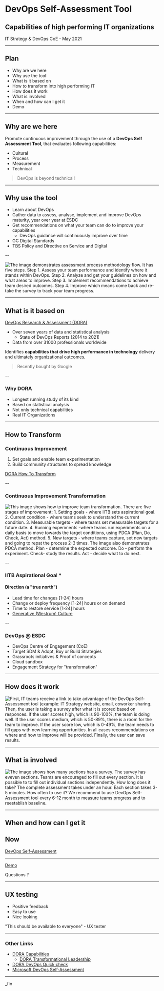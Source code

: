 <!--markdownlint-disable MD033-->

# DevOps Self-Assessment Tool

## Capabilities of high performing IT organizations

IT Strategy & DevOps CoE - May 2021

---

## Plan

- Why are we here
- Why use the tool
- What is it based on
- How to transform into high performing IT
- How does it work
- What is involved
- When and how can I get it
- Demo

---

## Why are we here

Promote continuous improvement through the use of a **DevOps Self Assessment Tool**, that evaluates following capabilities:

- Cultural
- Process
- Measurement
- Technical

> DevOps is beyond technical!

---

## Why use the tool

- Learn about DevOps
- Gather data to assess, analyse, implement and improve DevOps maturity, year over year at ESDC
- Get recommendations on what your team can do to improve your capabilities
   - DevOps guidance will continuously improve over time
- GC Digital Standards
- TBS Policy and Directive on Service and Digital

--

<img src="assets/images/improvement_method.png" alt="The image demonstrates assessment process methodology flow. It has five steps. Step 1. Assess your team performance and identify where it stands within DevOps. Step 2. Analyze and get your guidelines on how and what areas to improve. Step 3. Implement recommendations to achieve team desired outcomes. Step 4. Improve which means come back and re-take the survey to track your team progress.">

---

## What is it based on

[DevOps Research & Assessment (DORA)](https://www.devops-research.com/research.html)

- Over seven years of data and statistical analysis
  - State of DevOps Reports (2014 to 2021)
- Data from over 31000 professionals worldwide

Identifies **capabilities that drive high performance in technology** delivery and ultimately organizational outcomes.

> Recently bought by Google

--

### Why DORA

- Longest running study of its kind
- Based on statistical analysis
- Not only technical capabilities
- Real IT Organizations

---

## How to Transform

### Continuous Improvement

1. Set goals and enable team experimentation
2. Build community structures to spread knowledge

[DORA How To Transform](https://cloud.google.com/solutions/devops/devops-culture-transform)

--

### Continuous Improvement Transformation

<img src="assets/images/AssessmentTool1.png" alt="This image shows how to improve team transformation. There are five stages of improvement: 1. Setting goals - where IITB sets aspirational goal. 2. Current condition - where teams seek to understand the current condition. 3. Measurable targets - where teams set measurable targets for a future date. 4. Running experiments -where teams run experiments on a daily basis to move towards the target conditions, using PDCA (Plan, Do, Check, Act) method. 5. New targets - where teams capture, set new targets and going to repat the process 2-3 times. The image also demonstrates PDCA method. Plan - determine the expected outcome. Do - perform the experiment. Check- study the results. Act - decide what to do next.">

--

### IITB Aspirational Goal *

#### Direction (a "true north")

- Lead time for changes [1-24] hours
- Change or deploy frequency [1-24] hours or on demand
- Time to restore service [1-24] hours
- [Generative (Westrum) Culture](https://cloud.google.com/solutions/devops/devops-culture-westrum-organizational-culture)

--

### DevOps @ ESDC

- DevOps Centre of Engagement (CoE)
- Target SDM & Adopt, Buy or Build Strategies
- Grassroots initiatives & Proof of concepts
- Cloud sandbox
- Engagement Strategy for "transformation"

---

## How does it work

<img src="assets/images/Process.png" alt= "First, IT teams receive a link to take advantage of the DevOps Self-Assessment tool (example: IT Strategy website, email, coworker sharing. Then, the user is taking a survey after what it is scored based on responces. If the user scores high, which is 90-100%, the team is doing well. If the user scores medium, which is 50-89%, there is a room for the team to improve. If the user score low, which is 0-49%, the team needs to fill gaps with new learning opportunities. In all cases recommendations on where and how to improve will be provided. Finally, the user can save results.">

---

## What is involved

<img src="assets/images/sections.png" alt="The image shows how many sections has a survey. The survey has eveven sections. Teams are encouraged to fill out every section. It is possible to to fill out individual sections independently. How long does it take? The complete assessment takes under an hour. Each section takes 3-5 minutes. How often to use it? We recommend to use DevOps Self-Assessment tool every 6-12 month to measure teams progress and to reestablish baseline.">

---

## When and how can I get it

## Now

[DevOps Self-Assessment](https://sara-sabr.github.io/auto-evaluation-devops-self-assessment/)

---

[Demo](https://sara-sabr.github.io/auto-evaluation-devops-self-assessment/)

Questions ?

---

## UX testing

- Positive feedback
- Easy to use
- Nice looking

"This should be available to everyone" - UX tester

---

### Other Links

- [DORA Capabilities](https://cloud.google.com/solutions/devops/capabilities)
  - [DORA Transformational Leadership](https://cloud.google.com/solutions/devops/devops-culture-transformational-leadership)
- [DORA DevOps Quick check](https://www.devops-research.com/quickcheck.html)
- [Microsoft DevOps Self-Assessment](https://devopsassessment.net/)

---

_fin
